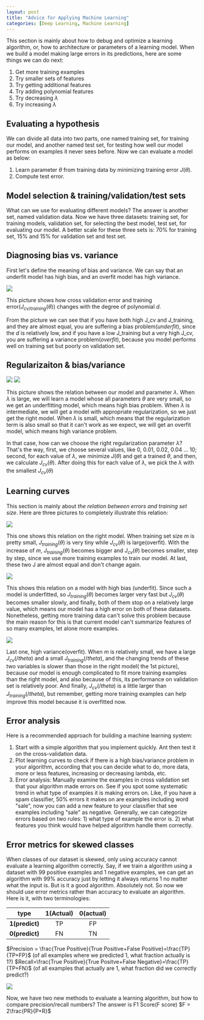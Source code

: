 ```yaml
---
layout: post
title: "Advice for Applying Machine Learning"
categories: [Deep Learning, Machine Learning]
---
```


This section is mainly about how to debug and optimize a learning algorithm, or, how to architecture or parameters of a learning model.
When we build a model making large errors in its predictions, here are some things we can do next:

1. Get more training examples
2. Try smaller sets of features
3. Try getting additional features
4. Try adding polynomial features
5. Try decreasing $\lambda$
6. Try increasing $\lambda$

## Evaluating a hypothesis

We can divide all data into two parts, one named training set, for training our model, and another named test set, for testing how well our model performs on examples it never sees before. Now we can evaluate a model as below:

1. Learn parameter $\theta$ from training data by minimizing training error $J\left(\theta\right)$.
2. Compute test error.

## Model selection & training/validation/test sets

What can we use for evaluating different models? The answer is another set, named validation data. Now we have three datasets: training set, for training models, validation set, for selecting the best model, test set, for evaluating our model.
A better scale for these three sets is: 70% for training set, 15% and 15% for validation set and test set.

## Diagnosing bias vs. variance

First let's define the meaning of bias and variance. We can say that  an underfit model has high bias, and an overfit model has high variance.

![](/assets/2017-07-23-bias-variance.jpg)

This picture shows how cross validation error and training error($J_{cv/training}\left(\theta\right)$) changes with the degree of polynomial *d*. 

From the picture we can see that if you have both high J_cv and J_training, and they are almost equal, you are suffering a bias problem(*underfit*), since the $d$ is relatively low, and if you have a low J_training but a very high J_cv, you are suffering a variance problem(*overfit*), because you model performs well on training set but poorly on validation set.

## Regularizaiton & bias/variance

![](/assets/2017-07-23-regularization1.jpg)
![](/assets/2017-07-23-regularization2.jpg)

This picture shows the relation between our model and parameter $\lambda$. When $\lambda$ is large, we will learn a model whose all parameters $\theta$ are very small, so we get an underfitting model, which means high bias problem. When $\lambda$ is intermediate, we will get a model with appropriate regularization, so we just get the right model. When $\lambda$ is small, which means that the regularization term is also small so that it can't work as we expect, we will get an overfit model, which means high variance problem.

In that case, how can we choose the right regularization parameter $\lambda$? That's the way, first, we choose several values, like 0, 0.01, 0.02, 0.04 ... 10; second, for each value of $\lambda$, we minimize $J\left(\theta\right)$ and get a trained $\theta$, and then, we calculate $J_{cv}(\theta)$. After doing this for each value of $\lambda$, we pick the $\lambda$ with the smallest $J_{cv}(\theta)$

## Learning curves

This section is mainly about *the relation between errors and training set size*. Here are three pictures to completely illustrate this relation:

![](/assets/2017-07-23-Learning-curves.jpg)

This one shows this relation on the right model. When training set size $m$ is pretty small, $J_{training}(\theta)$ is very tiny while $J_{cv}(\theta)$ is large(overfit). With the increase of $m$, $J_{training}(\theta)$ becomes bigger and $J_{cv}(\theta)$ becomes smaller, step by step, since we use more training examples to train our model. At last, these two J are almost equal and don't change again.

![](/assets/2017-07-23-high-bias.jpg)

This shows this relation on a model with high bias (underfit). Since such a model is underfitted, so $J_{training}(\theta)$ becomes larger very fast but $J_{cv}(\theta)$ becomes smaller slowly, and finally, both of them stop on a relatively large value, which means our model has a high error on both of these datasets. Nonetheless, getting more training data can't solve this problem because the main reason for this is that current model can't summarize features of so many examples, let alone more examples.

![](/assets/2017-07-23-high-variance.jpg)

Last one, high variance(overfit). When $m$ is relatively small, we have a large $J_{cv}(/theta)$ and a small $J_{training}(/theta)$, and the changing trends of these two variables is slower than those in the right model( the 1st picture), because our model is enough complicated to fit more training examples than the right model, and also because of this, its performance on validation set is relatively poor. And finally,  $J_{cv}(/theta)$ is a little larger than $J_{training}(/theta)$, but remember, getting more training examples can help improve this model because it is overfitted now.

## Error analysis

Here is a recommended approach for building a machine learning system:

1. Start with a simple algorithm that you implement quickly. Ant then test it on the cross-validation data.
2.  Plot learning curves to check if there is a high bias/variance problem in your algorithm, according that you can decide what to do, more data, more or less features, increasing or decreasing lambda, etc.
3.  Error analysis: Manually examine the examples in cross validation set that your algorithm made errors on. See if you spot some systematic trend in what type of examples it is making errors on. Like, if you have a spam classifier, 50% errors it makes on are examples including word "sale", now you can add a new feature to your classifier that see examples including "sale" as negative. Generally, we can categorize errors based on two rules: 1) what type of example the error is. 2) what features you think would have helped algorithm handle them correctly.

## Error metrics for skewed classes

When classes of our dataset is skewed, only using accuracy cannot evaluate a learning algorithm correctly. Say, if we train a algorithm using a dataset with 99 positive examples and 1 negative examples, we can get an algorithm with 99% accuracy just by letting it always returns 1 no matter what the input is. But is it a good algorithm. Absolutely not. So now we should use error metrics rather than accuracy to evaluate an algorithm. Here is it, with two terminologies:

|      type      | 1(Actual) | 0(actual)|
|:--------------:|:---------:|:---------:|
| **1(predict)** |     TP    |     FP    |
| **0(predict)** |     FN    |     TN   |

$Precision = \frac{True Positive}{True Positive+False Positive}=\frac{TP}{TP+FP}$
(of all examples where we predicted 1, what fraction actually is 1?)
$Recall=\frac{True Positive}{True Positve+False Negative}=\frac{TP}{TP+FN}$
(of all examples that actually are 1, what fraction did we correctly predict?)

![](/assets/2017-07-23-precision-recall.jpg)

Now, we have two new methods to evaluate a learning algorithm, but how to compare precision/recall numbers? The answer is F1 Score(F score)
$F = 2\frac{PR}{P+R}$
